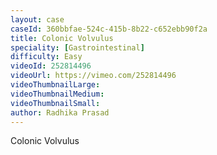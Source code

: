 ```yaml
---
layout: case
caseId: 360bbfae-524c-415b-8b22-c652ebb90f2a
title: Colonic Volvulus
speciality: [Gastrointestinal]
difficulty: Easy
videoId: 252814496
videoUrl: https://vimeo.com/252814496
videoThumbnailLarge: 
videoThumbnailMedium: 
videoThumbnailSmall: 
author: Radhika Prasad
---
```


<p>Colonic Volvulus</p>